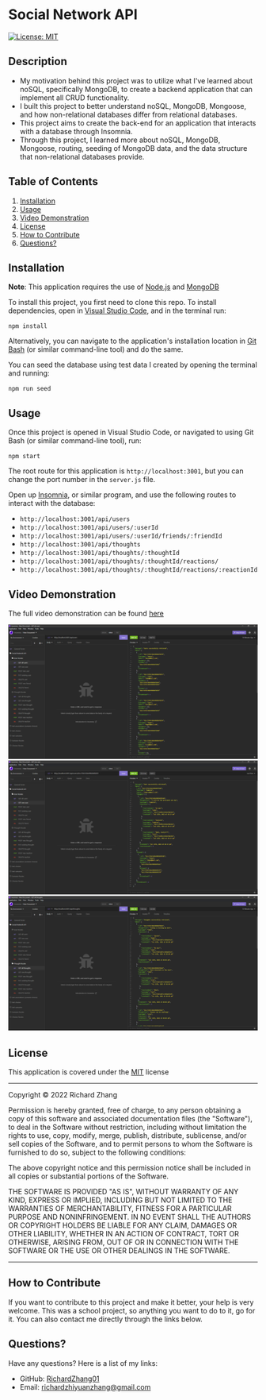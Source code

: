 # Social Network API

[![License: MIT](https://img.shields.io/badge/License-MIT-yellow.svg)](https://opensource.org/licenses/MIT) 

## Description

- My motivation behind this project was to utilize what I've learned about noSQL, specifically MongoDB, to create a backend application that can implement all CRUD functionality. 
- I built this project to better understand noSQL, MongoDB, Mongoose, and how non-relational databases differ from relational databases.
- This project aims to create the back-end for an application that interacts with a database through Insomnia.
- Through this project, I learned more about noSQL, MongoDB, Mongoose, routing, seeding of MongoDB data, and the data structure that non-relational databases provide.

## Table of Contents

1. [Installation](#installation)
2. [Usage](#usage)
3. [Video Demonstration](#video)
4. [License](#license)
5. [How to Contribute](#how-to-contribute)
6. [Questions?](#questions)

## <a id="installation"></a>Installation

**Note**: This application requires the use of [Node.js](https://nodejs.org/en/) and [MongoDB](https://www.mongodb.com/)

To install this project, you first need to clone this repo. To install dependencies, open in [Visual Studio Code](https://code.visualstudio.com/), and in the terminal run: 

    npm install 

Alternatively, you can navigate to the application's installation location in [Git Bash](https://git-scm.com/downloads) (or similar command-line tool) and do the same.

You can seed the database using test data I created by opening the terminal and running:

    npm run seed

## <a id="usage"></a>Usage

Once this project is opened in Visual Studio Code, or navigated to using Git Bash (or similar command-line tool), run: 

    npm start 

The root route for this application is `http://localhost:3001`, but you can change the port number in the `server.js` file.

Open up [Insomnia](https://insomnia.rest/), or similar program, and use the following routes to interact with the database:

- `http://localhost:3001/api/users`
- `http://localhost:3001/api/users/:userId`
- `http://localhost:3001/api/users/:userId/friends/:friendId`
- `http://localhost:3001/api/thoughts`
- `http://localhost:3001/api/thoughts/:thoughtId`
- `http://localhost:3001/api/thoughts/:thoughtId/reactions/`
- `http://localhost:3001/api/thoughts/:thoughtId/reactions/:reactionId`

## <a id="video"></a>Video Demonstration

The full video demonstration can be found [here](https://drive.google.com/file/d/1XpxyX2NZ8dj7G0BUOlKj6PkDDSm8HRWg/view)

![Example GET all users](./assets/images/screenshot-1.png)
![Example GET one user](./assets/images/screenshot-2.png)
![Example GET all thoughts](./assets/images/screenshot-3.png)

## <a id="license"></a>License

This application is covered under the [MIT](https://opensource.org/licenses/MIT) license

----------------------------------------------------------------

  Copyright © 2022 Richard Zhang

  Permission is hereby granted, free of charge, to any person obtaining a copy of this software and associated documentation files (the "Software"), to deal in the Software without restriction, including without limitation the rights to use, copy, modify, merge, publish, distribute, sublicense, and/or sell copies of the Software, and to permit persons to whom the Software is furnished to do so, subject to the following conditions:
  
  The above copyright notice and this permission notice shall be included in all copies or substantial portions of the Software.
  
  THE SOFTWARE IS PROVIDED "AS IS", WITHOUT WARRANTY OF ANY KIND, EXPRESS OR IMPLIED, INCLUDING BUT NOT LIMITED TO THE WARRANTIES OF MERCHANTABILITY, FITNESS FOR A PARTICULAR PURPOSE AND NONINFRINGEMENT. IN NO EVENT SHALL THE AUTHORS OR COPYRIGHT HOLDERS BE LIABLE FOR ANY CLAIM, DAMAGES OR OTHER LIABILITY, WHETHER IN AN ACTION OF CONTRACT, TORT OR OTHERWISE, ARISING FROM, OUT OF OR IN CONNECTION WITH THE SOFTWARE OR THE USE OR OTHER DEALINGS IN THE SOFTWARE.

  ----------------------------------------------------------------

## <a id="how-to-contribute"></a>How to Contribute

If you want to contribute to this project and make it better, your help is very welcome. This was a school project, so anything you want to do to it, go for it. You can also contact me directly through the links below.

## <a id="questions"></a>Questions?

Have any questions? Here is a list of my links:
- GitHub: [RichardZhang01](https://github.com/RichardZhang01)
- Email: richardzhiyuanzhang@gmail.com

